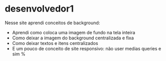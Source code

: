 # desenvolvedor1
Nesse site aprendi conceitos de background:
- Aprendi como coloca uma imagem de fundo na tela inteira
- Como deixar a imagem do background centralizada e fixa
- Como deixar textos e itens centralizados
- E um pouco de conceito de site responsivo: não user medias queries e sim %
